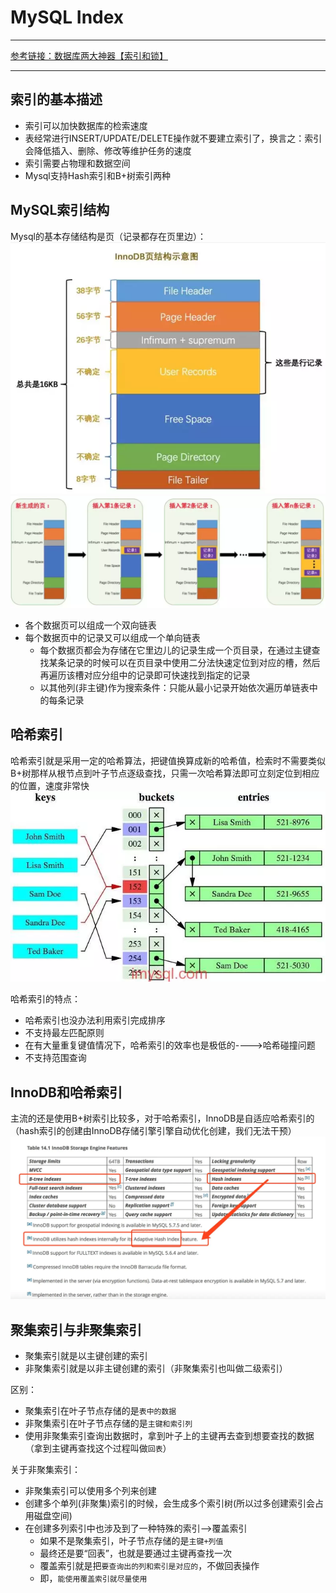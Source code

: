 # MySQL Index

---

[参考链接：数据库两大神器【索引和锁】](https://juejin.im/post/5b55b842f265da0f9e589e79#heading-2)

---

## 索引的基本描述

+ 索引可以加快数据库的检索速度
+ 表经常进行INSERT/UPDATE/DELETE操作就不要建立索引了，换言之：索引会降低插入、删除、修改等维护任务的速度
+ 索引需要占物理和数据空间
+ Mysql支持Hash索引和B+树索引两种

## MySQL索引结构

Mysql的基本存储结构是页（记录都存在页里边）：
![MySQL数据页结构图](./images/164c6d7a53a7920b)
![MySQL叶子节点插入数据示意图](./images/164c6d7a53b78847)

+ 各个数据页可以组成一个双向链表
+ 每个数据页中的记录又可以组成一个单向链表
  + 每个数据页都会为存储在它里边儿的记录生成一个页目录，在通过主键查找某条记录的时候可以在页目录中使用二分法快速定位到对应的槽，然后再遍历该槽对应分组中的记录即可快速找到指定的记录
  + 以其他列(非主键)作为搜索条件：只能从最小记录开始依次遍历单链表中的每条记录

## 哈希索引

哈希索引就是采用一定的哈希算法，把键值换算成新的哈希值，检索时不需要类似B+树那样从根节点到叶子节点逐级查找，只需一次哈希算法即可立刻定位到相应的位置，速度非常快
![哈希索引示意图](./images/164c6d7a55fd52b3)

哈希索引的特点：

+ 哈希索引也没办法利用索引完成排序
+ 不支持最左匹配原则
+ 在有大量重复键值情况下，哈希索引的效率也是极低的---->哈希碰撞问题
+ 不支持范围查询

## InnoDB和哈希索引

主流的还是使用B+树索引比较多，对于哈希索引，InnoDB是自适应哈希索引的（hash索引的创建由InnoDB存储引擎引擎自动优化创建，我们无法干预）
![官方文档对于哈希索引的说明](./images/164c6d7ac1c13504)

## 聚集索引与非聚集索引

+ 聚集索引就是以主键创建的索引
+ 非聚集索引就是以非主键创建的索引（非聚集索引也叫做二级索引）

区别：

+ 聚集索引在叶子节点存储的是`表中的数据`
+ 非聚集索引在叶子节点存储的是`主键和索引列`
+ 使用非聚集索引查询出数据时，拿到叶子上的主键再去查到想要查找的数据（拿到主键再查找这个过程叫做`回表`）

关于非聚集索引：

+ 非聚集索引可以使用多个列来创建
+ 创建多个单列(非聚集)索引的时候，会生成多个索引树(所以过多创建索引会占用磁盘空间)
+ 在创建多列索引中也涉及到了一种特殊的索引-->覆盖索引
  + 如果不是聚集索引，叶子节点存储的是`主键+列值`
  + 最终还是要“回表”，也就是要通过主键再查找一次
  + 覆盖索引就是把`要查询出的列和索引是对应的`，不做回表操作
  + 即，`能使用覆盖索引就尽量使用`
